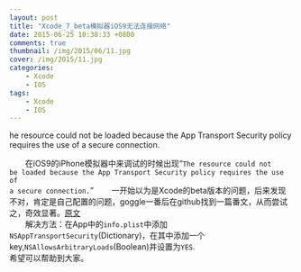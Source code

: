 ```yaml
---
layout: post
title: "Xcode_7_beta模拟器iOS9无法连接网络"
date: 2015-06-25 10:38:33 +0800
comments: true
thumbnail: /img/2015/06/11.jpg
cover: /img/2015/11.jpg
categories: 
    - Xcode
    - IOS
tags: 
    - Xcode
    - IOS
---
```

he resource could not be loaded because the App Transport Security policy requires the use of a secure connection. <!--more-->  


&emsp;&emsp;在iOS9的iPhone模拟器中来调试的时候出现“<code>The resource could not be loaded because the App Transport Security policy requires the use of a secure connection.</code>” 
&emsp;&emsp;一开始以为是Xcode的beta版本的问题，后来发现不对，肯定是自己配置的问题，goggle一番后在github找到一篇番文，从而尝试之，奇效显著。[原文](https://github.com/meteor/meteor/issues/4560)   
&emsp;&emsp;解决方法：在App中的<code>info.plist</code>中添加<code>NSAppTransportSecurity</code>(Dictionary)，在其中添加一个key,<code>NSAllowsArbitraryLoads</code>(Boolean)并设置为<code>YES</code>.  
希望可以帮助到大家。
